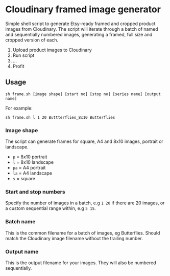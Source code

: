 # Cloudinary framed image generator

Simple shell script to generate Etsy-ready framed and cropped product images from Cloudinary. The script will iterate through a batch of named and sequentially numbered images, generating a framed, full size and cropped version of each. 

1. Upload product images to Cloudinary
2. Run script
3. ...
4. Profit

## Usage

```
sh frame.sh [image shape] [start no] [stop no] [series name] [output name]
```

For example:

```
sh frame.sh l 1 20 Buttterflies_8x10 Butterflies
```
### Image shape

The script can generate frames for square, A4 and 8x10 images, portrait or landscape.
* ```p``` = 8x10 portrait
* ```l``` = 8x10 landscape
* ```pa``` = A4 portrait
* ```la``` = A4 landscape
* ```s``` = square

### Start and stop numbers

Specify the number of images in a batch, e.g ```1 20``` if there are 20 images, or a custom sequential range within, e.g ```5 15```.

### Batch name

This is the common filename for a batch of images, eg Butterflies. Should match the Cloudinary image filename without the trailing number.

### Output name

This is the output filename for your images. They will also be numbered sequentially.
